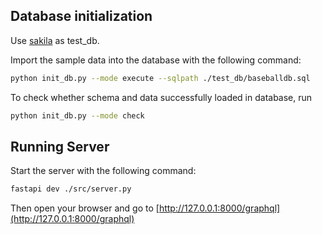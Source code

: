 ## Database initialization
Use [sakila](https://dev.mysql.com/doc/sakila/en/) as test_db.

Import the sample data into the database with the following command:

```bash
python init_db.py --mode execute --sqlpath ./test_db/baseballdb.sql
```
To check whether schema and data successfully loaded in database, run
```bash
python init_db.py --mode check
```

## Running Server 
Start the server with the following command:

```bash
fastapi dev ./src/server.py
```

Then open your browser and go to [http://127.0.0.1:8000/graphql](http://127.0.0.1:8000/graphql)